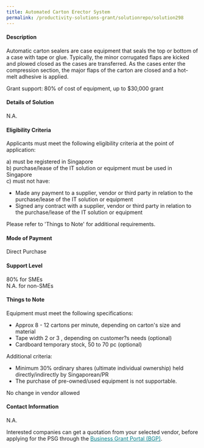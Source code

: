 ```yaml
---
title: Automated Carton Erector System
permalink: /productivity-solutions-grant/solutionrepo/solution298
---
```


#### Description

Automatic carton sealers are case equipment that seals the top or bottom of a case with tape or glue. Typically, the minor corrugated flaps are kicked and plowed closed as the cases are transferred. As the cases enter the compression section, the major flaps of the carton are closed and a hot-melt adhesive is applied. 

Grant support: 80% of cost of equipment, up to $30,000 grant 

#### Details of Solution

N.A.

#### Eligibility Criteria

Applicants must meet the following eligibility criteria at the point of application:

a) must be registered in Singapore <br>
b) purchase/lease of the IT solution or equipment must be used in Singapore <br>
c) must not have:
- Made any payment to a supplier, vendor or third party in relation to the purchase/lease of the IT solution or equipment
- Signed any contract with a supplier, vendor or third party in relation to the purchase/lease of the IT solution or equipment

Please refer to 'Things to Note' for additional requirements.

#### Mode of Payment
Direct Purchase

#### Support Level
80% for SMEs <br>
N.A. for non-SMEs

#### Things to Note
Equipment must meet the following specifications:
- Approx 8 - 12 cartons per minute, depending on carton's size and material
- Tape width 2  or 3 , depending on customer?s needs (optional)
- Cardboard temporary stock, 50 to 70 pc (optional)

Additional criteria:
- Minimum 30% ordinary shares (ultimate individual ownership) held directly/indirectly by Singaporean/PR
- The purchase of pre-owned/used equipment is not supportable.

No change in vendor allowed

#### Contact Information
N.A.

Interested companies can get a quotation from your selected vendor, before applying for the PSG through the <a target='_blank' style='color:#037e8a' href='https://www.businessgrants.gov.sg/'>Business Grant Portal (BGP)</a>.
